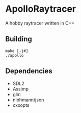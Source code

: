 # ApolloRaytracer

A hobby raytracer written in C++

## Building

`make [-j#]`  
`./apollo`

## Dependencies

- SDL2
- Assimp
- glm
- nlohmann/json
- cxxopts
